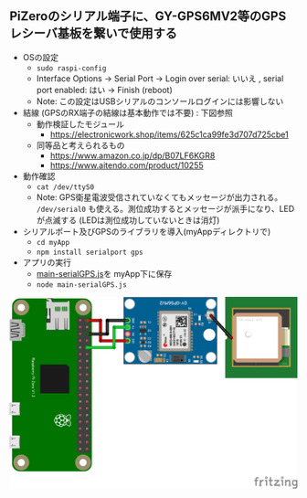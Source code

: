 ## PiZeroのシリアル端子に、GY-GPS6MV2等のGPSレシーバ基板を繋いで使用する

* OSの設定
  * ```sudo raspi-config```
  * Interface Options -> Serial Port -> Login over serial: いいえ , serial port enabled: はい -> Finish (reboot)
  * Note: この設定はUSBシリアルのコンソールログインには影響しない
* 結線 (GPSのRX端子の結線は基本動作では不要) : 下図参照
  * 動作検証したモジュール
    * https://electronicwork.shop/items/625c1ca99fe3d707d725cbe1
  * 同等品と考えられるもの
    * https://www.amazon.co.jp/dp/B07LF6KGR8
    * https://www.aitendo.com/product/10255
* 動作確認
  * ```cat /dev/ttyS0```
  * Note: GPS衛星電波受信されていなくてもメッセージが出力される。 ```/dev/serial0``` も使える。測位成功するとメッセージが派手になり、LEDが点滅する (LEDは測位成功していないときは消灯)
* シリアルポート及びGPSのライブラリを導入(myAppディレクトリで)
  * ```cd myApp```
  * ```npm install serialport gps```
* アプリの実行
  * [main-serialGPS.js](main-serialGPS.js)を myApp下に保存
  * ```node main-serialGPS.js```

![GY-NEO6MV2.png](GY-NEO6MV2.png)

